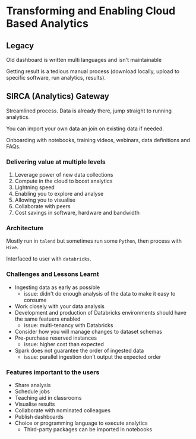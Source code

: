 # Transforming and Enabling Cloud Based Analytics

## Legacy

Old dashboard is written multi languages and isn't maintainable

Getting result is a tedious manual process (download locally, upload to specific software, run analytics, results).

## SIRCA (Analytics) Gateway

Streamlined process. Data is already there, jump straight to running analytics.

You can import your own data an join on existing data if needed.

Onboarding with notebooks, training videos, webinars, data definitions and FAQs.

### Delivering value at multiple levels

1. Leverage power of new data collections
2. Compute in the cloud to boost analytics
3. Lightning speed
4. Enabling you to explore and analyse
5. Allowing you to visualise
6. Collaborate with peers
7. Cost savings in software, hardware and bandwidth

### Architecture

Mostly run in `talend` but sometimes run some `Python`, then process with `Hive`.

Interfaced to user with `databricks`.

### Challenges and Lessons Learnt

- Ingesting data as early as possible
  - issue: didn't do enough analysis of the data to make it easy to consume
- Work closely with your data analysis
- Development and production of Databricks environments should have the same featuers enabled
  - issue: multi-tenancy with Databricks
- Consider how you will manage changes to dataset schemas
- Pre-purchase reserved instances
  - issue: higher cost than expected
- Spark does not guarantee the order of ingested data
  - issue: parallel ingestion don't output the expected order

### Features important to the users

- Share analysis
- Schedule jobs
- Teaching aid in classrooms
- Visualise results
- Collaborate with nominated colleagues
- Publish dashboards
- Choice or programming language to execute analytics
  - Third-party packages can be imported in notebooks